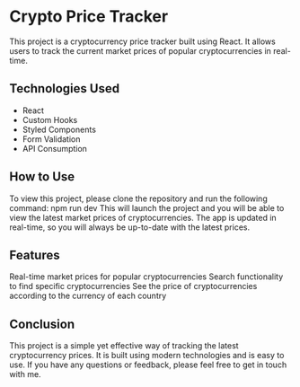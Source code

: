 # Crypto Price Tracker
This project is a cryptocurrency price tracker built using React. It allows users to track the current market prices of popular cryptocurrencies in real-time.

## Technologies Used
- React
- Custom Hooks
- Styled Components
- Form Validation
- API Consumption
## How to Use
To view this project, please clone the repository and run the following command:
npm run dev
This will launch the project and you will be able to view the latest market prices of cryptocurrencies. The app is updated in real-time, so you will always be up-to-date with the latest prices.

## Features
Real-time market prices for popular cryptocurrencies
Search functionality to find specific cryptocurrencies
See the price of cryptocurrencies according to the currency of each country

## Conclusion
This project is a simple yet effective way of tracking the latest cryptocurrency prices. It is built using modern technologies and is easy to use. If you have any questions or feedback, please feel free to get in touch with me.
